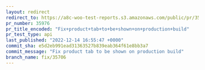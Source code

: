 ```yaml
---
layout: redirect
redirect_to: https://a8c-woo-test-reports.s3.amazonaws.com/public/pr/35976/api/index.html
pr_number: 35976
pr_title_encoded: "Fix+product+tab+to+be+shown+on+production+build"
pr_test_type: api
last_published: "2022-12-14 16:55:47 +0000"
commit_sha: e5d2eb991ead31363527b839eab364f61e8bb3a7
commit_message: "Fix product tab to be shown on production build"
branch_name: fix/35706
---
```

